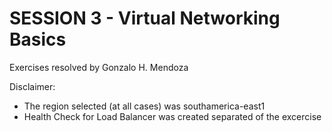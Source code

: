 # SESSION 3 - Virtual Networking Basics

Exercises resolved by Gonzalo H. Mendoza

Disclaimer:
- The region selected (at all cases) was southamerica-east1
- Health Check for Load Balancer was created separated of the excercise

